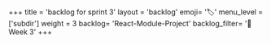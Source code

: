 +++
title = 'backlog for sprint 3'
layout = 'backlog'
emoji= '🏷️'
menu_level = ['subdir']
weight = 3
backlog= 'React-Module-Project'
backlog_filter= '📅 Week 3'
+++
